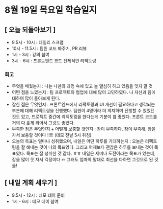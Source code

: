 # 8월 19일 목요일 학습일지

## [ 오늘 되돌아보기 ]

- 9.5시 - 10시 : 데일리 스크럼
- 10시 - 11.5시 : 팀원 코드 봐주기, PR 리뷰
- 1시 - 3시 : 강의 참여
- 3시 - 6시 : 프론트엔드 코드 전체적인 리팩토링

### 회고

- 무엇을 배웠는지 : 나는 나만의 과정 속에 있고 늘 열심히 하고 있음을 잊지 말 것
- 어떤 점을 느꼈는지 : 팀 프로젝트와 협업에 대해 많이 고민하였다. 나 자신과 팀에 대하여 많이 돌아보게 된다.
- 잘한 점은 무엇인지 : 프론트엔드에서 리팩토링과 UI 개선이 필요하다고 생각되는 부분에 대해 리팩토링을 진행했다. 
팀원이 4명이라 더 의지하며 진행할 수 있었던 것도 있고, 프로젝트 중간에 리팩토링을 한다는게 기분이 참 좋았다. 프론트 코드를 거의 다 훑게 되어서 그것도 좋았다.
- 부족한 점은 무엇인지 + 어떻게 보충할 것인지 : 잠이 부족하다. 잠이 부족해. 잠을 자서 보충할 것이다 !!!!! (데모 전날 5시 취침)
- 오늘의 목표는 얼마나 성취했으며, 내일은 어떤 하루를 기대하는지 : 오늘은 리팩토링을 잘 해내는 것이 나의 목표였다. 그리고 어제보다 괜찮은 하루를 보내는 것이 목표였다. 
목표는 잘 성취한 것 같다. ㅎㅎ 내일은 세미나 도전이라는 목표가 있는데, 잠을 많이 못 자서 걱정이다 ㅠ 그래도 엄마의 말대로 최선을 다하면 그것으로 된 것을!

## [ 내일 계획 세우기 ]

- 9.5시 - 12시 : 데모 데이 준비
- 1시 - 6시 : 데모 데이 참여
